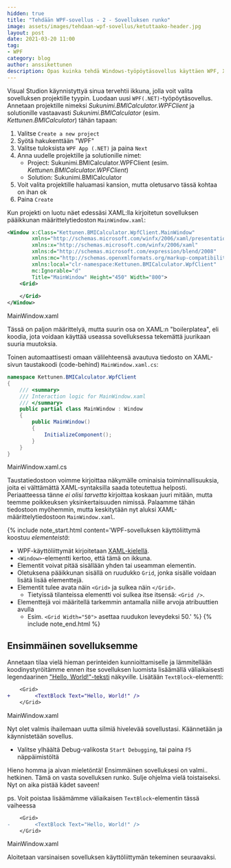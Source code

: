 ```yaml
---
hidden: true
title: "Tehdään WPF-sovellus - 2 - Sovelluksen runko"
image: assets/images/tehdaan-wpf-sovellus/ketuttaako-header.jpg
layout: post
date: 2021-03-20 11:00
tag:
- WPF
category: blog
author: anssikettunen
description: Opas kuinka tehdä Windows-työpöytäsovellus käyttäen WPF, XAML ja C#.
---
```


Visual Studion käynnistyttyä sinua tervehtii ikkuna, jolla voit valita sovelluksen projektille tyypin. Luodaan uusi `WPF(.NET)`-työpöytäsovellus. Annetaan projektille nimeksi _Sukunimi.BMICalculator.WPFClient_ ja solutionille vastaavasti _Sukunimi.BMICalculator_ (esim. _Kettunen.BMICalculator_) tähän tapaan:

1. Valitse `Create a new project`
2. Syötä hakukenttään "WPF"
3. Valitse tuloksista `WPF App (.NET)` ja paina `Next`
4. Anna uudelle projektille ja solutionille nimet:
    * Project: Sukunimi.BMICalculator.WPFClient (esim. _Kettunen.BMICalculator.WPFClient_)
    * Solution: Sukunimi.BMICalculator
5. Voit valita projektille haluamasi kansion, mutta oletusarvo tässä kohtaa on ihan ok
6. Paina `Create`

Kun projekti on luotu näet edessäsi XAML:lla kirjoitetun sovelluksen pääikkunan määrittelytiedoston `MainWindow.xaml`:


```xml
<Window x:Class="Kettunen.BMICalculator.WpfClient.MainWindow"
        xmlns="http://schemas.microsoft.com/winfx/2006/xaml/presentation"
        xmlns:x="http://schemas.microsoft.com/winfx/2006/xaml"
        xmlns:d="http://schemas.microsoft.com/expression/blend/2008"
        xmlns:mc="http://schemas.openxmlformats.org/markup-compatibility/2006"
        xmlns:local="clr-namespace:Kettunen.BMICalculator.WpfClient"
        mc:Ignorable="d"
        Title="MainWindow" Height="450" Width="800">
    <Grid>
        
    </Grid>
</Window>
```
<figcaption>MainWindow.xaml</figcaption>

Tässä on paljon määrittelyä, mutta suurin osa on XAML:n "boilerplatea", eli koodia, jota voidaan käyttää useassa sovelluksessa tekemättä juurikaan suuria muutoksia.

Toinen automaattisesti omaan välilehteensä avautuva tiedosto on XAML-sivun taustakoodi (code-behind) `MainWindow.xaml.cs`:

```csharp
namespace Kettunen.BMICalculator.WpfClient
{
    /// <summary>
    /// Interaction logic for MainWindow.xaml
    /// </summary>
    public partial class MainWindow : Window
    {
        public MainWindow()
        {
            InitializeComponent();
        }
    }
}
```
<figcaption>MainWindow.xaml.cs</figcaption>

Taustatiedostoon voimme kirjoittaa näkymälle ominaisia toiminnallisuuksia, joita ei välttämättä XAML-syntaksilla saada toteutettua helposti. Periaatteessa tänne _ei olisi tarvetta_ kirjoittaa koskaan juuri mitään, mutta teemme poikkeuksen yksinkertaisuuden nimissä. Palaamme tähän tiedostoon myöhemmin, mutta keskitytään nyt aluksi XAML-määrittelytiedostoon `MainWindow.xaml`.

{% include note_start.html content='WPF-sovelluksen käyttöliittymä koostuu _elementeistä_:
* WPF-käyttöliittymät kirjoitetaan [XAML-kielellä](https://docs.microsoft.com/en-us/dotnet/desktop/wpf/fundamentals/xaml).
* `<Window>`-elementti kertoo, että tämä on ikkuna.
* Elementit voivat pitää sisällään yhden tai useamman elementin.
* Oletuksena pääikkunan sisällä on ruudukko `Grid`, jonka sisälle voidaan lisätä lisää elementtejä.
* Elementit tulee avata näin `<Grid>` ja sulkea näin `</Grid>`.
    * Tietyissä tilanteissa elementti voi sulkea itse itsensä: `<Grid />`.
* Elementtejä voi määritellä tarkemmin antamalla niille arvoja atribuuttien avulla
    * Esim. `<Grid Width="50">` asettaa ruudukon leveydeksi 50.' %}
{% include note_end.html %}

## Ensimmäinen sovelluksemme

Annetaan tilaa vielä hieman perinteiden kunnioittamiselle ja lämmitellään koodinystyröitämme ennen itse sovelluksen luomista lisäämällä väliaikaisesti legendaarinen ["Hello, World!"-teksti](https://en.wikipedia.org/wiki/%22Hello,_World!%22_program) näkyville. Lisätään `TextBlock`-elementti:


```diff
    <Grid>
+        <TextBlock Text="Hello, World!" />
    </Grid>
```
<figcaption>MainWindow.xaml</figcaption>

Nyt olet valmis ihailemaan uutta silmiä hivelevää sovellustasi. Käännetään ja käynnistetään sovellus.

* Valitse ylhäältä Debug-valikosta `Start Debugging`, tai paina `F5` näppäimistöltä 

Hieno homma ja aivan mieletöntä! Ensimmäinen sovelluksesi on valmi.. hetkinen. Tämä on vasta sovelluksen runko. Sulje ohjelma vielä toistaiseksi. Nyt on aika pistää kädet saveen!

ps. Voit poistaa lisäämämme väliaikaisen `TextBlock`-elementin tässä vaiheessa


```diff
    <Grid>
-        <TextBlock Text="Hello, World!" />
    </Grid>
```
<figcaption>MainWindow.xaml</figcaption>

Aloitetaan varsinaisen sovelluksen käyttöliittymän tekeminen seuraavaksi.